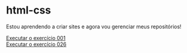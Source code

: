 
# html-css

Estou aprendendo a criar sites e agora vou gerenciar meus repositórios!
 
<a href="https://locideran.github.io/html-css/exercicios/ex001/index.html">Executar o exercício 001</a><br>
<a href="https://locideran.github.io/html-css/exercicios/ex026/index.html">Executar o exercício 026</a>
